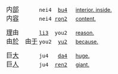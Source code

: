 <span id=内></span><!--7080-->
<big>内[部]()　　　</big> <tt> nei4  [bu4]() </tt>　[interior. inside.](https://translate.google.com/?sl=zh&tl=en&text=内部)   
<big>内[容]()　　　</big> <tt> nei4 [roŋ2]() </tt>　[content.](https://translate.google.com/?sl=zh&tl=en&text=内容)

<span id=由></span><!--2840-->
<big>[理]()由　　　</big> <tt> [li3]()  you2 </tt>　[reason.](https://translate.google.com/?sl=zh&tl=en&text=理由)   
<big>由[於]()　由[于]()</big> <tt> you2  [yu2]() </tt>　[because.](https://translate.google.com/?sl=zh&tl=en&text=由于)

<span id=巨></span><!--568-->
<big>巨[大]()　　　</big> <tt> ju4   [da4]() </tt>　[huge.](https://translate.google.com/?sl=zh&tl=en&text=巨大)   
<big>巨[人]()　　　</big> <tt> ju4  [ren2]() </tt>　[giant.](https://translate.google.com/?sl=zh&tl=en&text=巨人)

